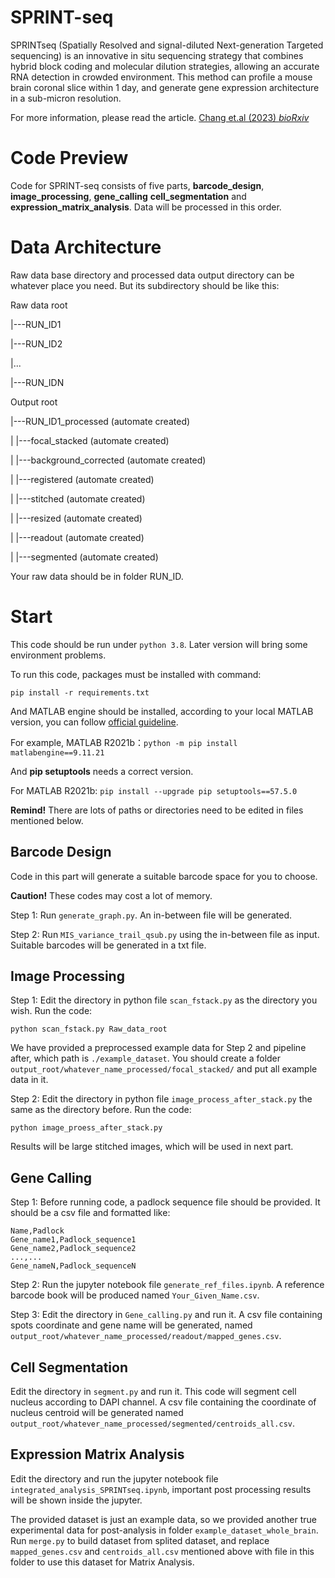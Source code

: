 # SPRINT-seq

SPRINTseq (Spatially Resolved and signal-diluted Next-generation Targeted sequencing) is an innovative in situ sequencing strategy that combines hybrid block coding and molecular dilution strategies, allowing an accurate RNA detection in crowded environment. This method can profile a mouse brain coronal slice within 1 day, and generate gene expression architecture in a sub-micron resolution.

For more information, please read the article.  [Chang et.al (2023) *bioRxiv*](https://doi.org/10.1101/2022.11.16.516714)

# Code Preview

Code for SPRINT-seq consists of five parts, **barcode_design**, **image_processing**, **gene_calling** **cell_segmentation** and **expression_matrix_analysis**. Data will be processed in this order.

# Data Architecture

Raw data base directory and processed data output directory can be whatever place you need. But its subdirectory should be like this:

Raw data root                           

|---RUN_ID1

|---RUN_ID2

|...

|---RUN_IDN



Output root

|---RUN_ID1_processed (automate created)

|    |---focal_stacked (automate created)

|     |---background_corrected (automate created)

|    |---registered (automate created)

|    |---stitched (automate created)

|    |---resized (automate created)

|    |---readout (automate created)

|    |---segmented (automate created)

Your raw data should be in folder RUN_ID.

# Start

This code should be run under `python 3.8`. Later version will bring some environment problems.

To run this code, packages must be installed with command:

```shell
pip install -r requirements.txt
```

And MATLAB engine should be installed, according to your local MATLAB version, you can follow [official guideline](https://www.mathworks.com/help/matlab/matlab_external/install-the-matlab-engine-for-python.html).  

For example, MATLAB R2021b：`python -m pip install matlabengine==9.11.21`

And **pip setuptools** needs a correct version. 

For MATLAB R2021b: `pip install --upgrade pip setuptools==57.5.0`

**Remind!** There are lots of paths or directories need to be edited in files mentioned below.

## Barcode Design

Code in this part will generate a suitable barcode space for you to choose. 

**Caution!** These codes may cost a lot of memory.

Step 1: Run `generate_graph.py`.  An in-between file will be generated.

Step 2: Run `MIS_variance_trail_qsub.py` using the in-between file as input. Suitable barcodes will be generated in a txt file.

## Image Processing

Step 1: Edit the directory in python file `scan_fstack.py` as the directory you wish. Run the code: 

```shell
python scan_fstack.py Raw_data_root
```

We have provided a preprocessed example data for Step 2 and pipeline after, which path is `./example_dataset`.  You should create a folder `output_root/whatever_name_processed/focal_stacked/` and put all example data in it.

Step 2: Edit the directory in python file `image_process_after_stack.py` the same as the directory before. Run the code: 

```shell
python image_proess_after_stack.py
```

Results will be large stitched images, which will be used in next part.

## Gene Calling

Step 1:  Before running code, a padlock sequence file should be provided. It should be a csv file and formatted like:

```csv
Name,Padlock
Gene_name1,Padlock_sequence1
Gene_name2,Padlock_sequence2
...,...
Gene_nameN,Padlock_sequenceN
```

Step 2: Run the jupyter notebook file `generate_ref_files.ipynb`. A reference barcode book will be produced named `Your_Given_Name.csv`.

Step 3: Edit the directory in `Gene_calling.py` and run it. A csv file containing spots coordinate and gene name will be generated, named `output_root/whatever_name_processed/readout/mapped_genes.csv`.

## Cell Segmentation

Edit the directory in `segment.py` and run it. This code will segment cell nucleus according to DAPI channel. A csv file containing the coordinate of nucleus centroid will be generated named `output_root/whatever_name_processed/segmented/centroids_all.csv`.

## Expression Matrix Analysis

Edit the directory and run the jupyter notebook file `integrated_analysis_SPRINTseq.ipynb`, important post processing results will be shown inside the jupyter.

The provided dataset is just an example data, so we provided another true experimental data for post-analysis in folder `example_dataset_whole_brain`. Run `merge.py` to build dataset from splited dataset, and replace `mapped_genes.csv` and `centroids_all.csv` mentioned above with file in this folder to use this dataset for Matrix Analysis.
